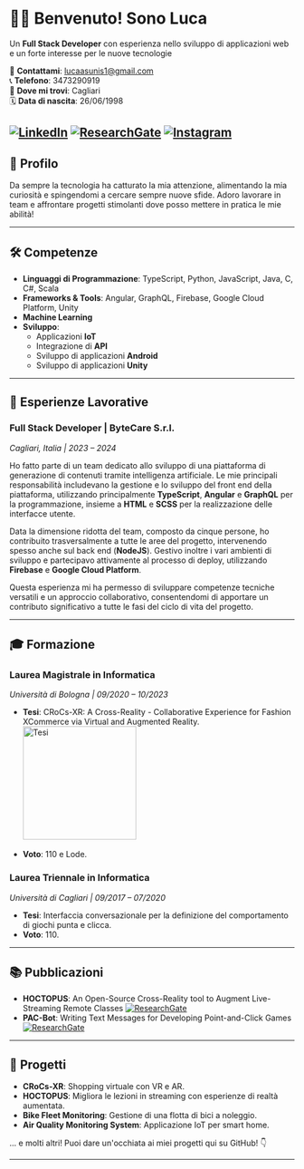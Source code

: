 # 👋🐢 Benvenuto! Sono Luca

Un **Full Stack Developer** con esperienza nello sviluppo di applicazioni web e un forte interesse per le nuove tecnologie

📧 **Contattami**: [lucaasunis1@gmail.com](mailto:lucaasunis1@gmail.com)  
📞 **Telefono**: 3473290919  
📍 **Dove mi trovi**: Cagliari  
🗓 **Data di nascita**: 26/06/1998  

[![LinkedIn](https://img.shields.io/badge/LinkedIn-blue?style=flat&logo=linkedin)](https://www.linkedin.com/in/luca-asunis/) 
[![ResearchGate](https://img.shields.io/badge/ResearchGate-0B86B3?style=flat&logo=researchgate)](https://www.researchgate.net/profile/Luca-Asunis)
[![Instagram](https://img.shields.io/badge/Instagram-E1306C?style=flat&logo=instagram&logoColor=white)](https://www.instagram.com/lucaasunis/)
---

## 🌟 Profilo

Da sempre la tecnologia ha catturato la mia attenzione, alimentando la mia curiosità e spingendomi a cercare sempre nuove sfide. Adoro lavorare in team e affrontare progetti stimolanti dove posso mettere in pratica le mie abilità!

---

## 🛠️ Competenze

- **Linguaggi di Programmazione**: TypeScript, Python, JavaScript, Java, C, C#, Scala
- **Frameworks & Tools**: Angular, GraphQL, Firebase, Google Cloud Platform, Unity
- **Machine Learning**
- **Sviluppo**:
  - Applicazioni **IoT**
  - Integrazione di **API**
  - Sviluppo di applicazioni **Android**
  - Sviluppo di applicazioni **Unity**

---


## 💼 Esperienze Lavorative

### Full Stack Developer | ByteCare S.r.l.
_Cagliari, Italia | 2023 – 2024_

Ho fatto parte di un team dedicato allo sviluppo di una piattaforma di generazione di contenuti tramite intelligenza artificiale. Le mie principali responsabilità includevano la gestione e lo sviluppo del front end della piattaforma, utilizzando principalmente **TypeScript**, **Angular** e **GraphQL** per la programmazione, insieme a **HTML** e **SCSS** per la realizzazione delle interfacce utente.

Data la dimensione ridotta del team, composto da cinque persone, ho contribuito trasversalmente a tutte le aree del progetto, intervenendo spesso anche sul back end (**NodeJS**). Gestivo inoltre i vari ambienti di sviluppo e partecipavo attivamente al processo di deploy, utilizzando **Firebase** e **Google Cloud Platform**.

Questa esperienza mi ha permesso di sviluppare competenze tecniche versatili e un approccio collaborativo, consentendomi di apportare un contributo significativo a tutte le fasi del ciclo di vita del progetto.

---

## 🎓 Formazione

### Laurea Magistrale in Informatica
_Università di Bologna | 09/2020 – 10/2023_
- **Tesi**: CRoCs-XR: A Cross-Reality - Collaborative Experience for Fashion XCommerce via Virtual and Augmented Reality. <a href="https://amslaurea.unibo.it/29721/">
    <img src="https://amslaurea.unibo.it/images/logo.jpg" alt="Tesi" width="200" />
</a>

- **Voto**: 110 e Lode.

### Laurea Triennale in Informatica
_Università di Cagliari | 09/2017 – 07/2020_
- **Tesi**: Interfaccia conversazionale per la definizione del comportamento di giochi punta e clicca.  
- **Voto**: 110.

---

## 📚 Pubblicazioni

- **HOCTOPUS**: An Open-Source Cross-Reality tool to Augment Live-Streaming Remote Classes  [![ResearchGate](https://img.shields.io/badge/ResearchGate-0B86B3?style=flat&logo=researchgate)](https://www.researchgate.net/publication/374743585_HOCTOPUS_An_Open-Source_Cross-Reality_tool_to_Augment_Live-Streaming_Remote_Classes)
- **PAC-Bot**: Writing Text Messages for Developing Point-and-Click Games   [![ResearchGate](https://img.shields.io/badge/ResearchGate-0B86B3?style=flat&logo=researchgate)](https://www.researchgate.net/publication/352700864_PAC-Bot_Writing_Text_Messages_for_Developing_Point-and-Click_Games)

---

## 🚀 Progetti

- **CRoCs-XR**: Shopping virtuale con VR e AR.
- **HOCTOPUS**: Migliora le lezioni in streaming con esperienze di realtà aumentata.
- **Bike Fleet Monitoring**: Gestione di una flotta di bici a noleggio.
- **Air Quality Monitoring System**: Applicazione IoT per smart home.
  
... e molti altri! Puoi dare un'occhiata ai miei progetti qui su GitHub! 👇

---
